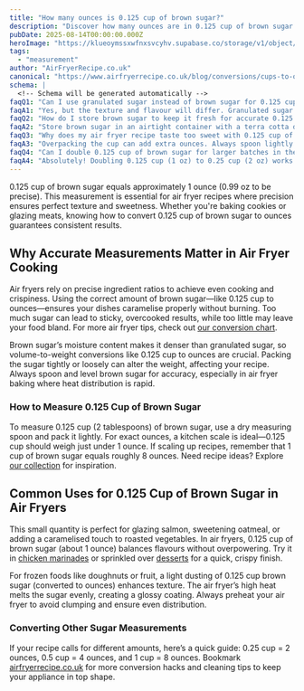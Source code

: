 ```yaml
---
title: "How many ounces is 0.125 cup of brown sugar?"
description: "Discover how many ounces are in 0.125 cup of brown sugar for perfect air fryer baking. Get accurate UK conversions and tips here!"
pubDate: 2025-08-14T00:00:00.000Z
heroImage: "https://klueoymssxwfnxsvcyhv.supabase.co/storage/v1/object/public/Shmucket/how-many-ounces-is-0-125-cup-of-brown-sugar.webp"
tags:
  - "measurement"
author: "AirFryerRecipe.co.uk"
canonical: "https://www.airfryerrecipe.co.uk/blog/conversions/cups-to-ounces/how-many-ounces-is-0-125-cup-of-brown-sugar"
schema: |
  <!-- Schema will be generated automatically -->
faqQ1: "Can I use granulated sugar instead of brown sugar for 0.125 cup measurements?"
faqA1: "Yes, but the texture and flavour will differ. Granulated sugar weighs slightly less (0.125 cup ≈ 0.88 oz), and lacks brown sugar’s moisture. For air fryer recipes, brown sugar’s caramel notes work best in glazes and baked goods."
faqQ2: "How do I store brown sugar to keep it fresh for accurate 0.125 cup measurements?"
faqA2: "Store brown sugar in an airtight container with a terra cotta disc or marshmallow to prevent hardening. If it clumps, microwave briefly with a damp paper towel to restore texture for precise 0.125 cup-to-ounce conversions."
faqQ3: "Why does my air fryer recipe taste too sweet with 0.125 cup of brown sugar?"
faqA3: "Overpacking the cup can add extra ounces. Always spoon lightly and level off. For less sweetness, reduce to 1 tablespoon (0.5 oz) or mix with spices like cinnamon."
faqQ4: "Can I double 0.125 cup of brown sugar for larger batches in the air fryer?"
faqA4: "Absolutely! Doubling 0.125 cup (1 oz) to 0.25 cup (2 oz) works fine. Ensure your air fryer isn’t overcrowded to maintain even caramelisation. Check our <a href=https://www.airfryerrecipe.co.uk/recipes>recipe hub</a> for scaling tips."
---
```

<p>0.125 cup of brown sugar equals approximately 1 ounce (0.99 oz to be precise). This measurement is essential for air fryer recipes where precision ensures perfect texture and sweetness. Whether you're baking cookies or glazing meats, knowing how to convert 0.125 cup of brown sugar to ounces guarantees consistent results.</p>  

<h2>Why Accurate Measurements Matter in Air Fryer Cooking</h2>  
<p>Air fryers rely on precise ingredient ratios to achieve even cooking and crispiness. Using the correct amount of brown sugar—like 0.125 cup to ounces—ensures your dishes caramelise properly without burning. Too much sugar can lead to sticky, overcooked results, while too little may leave your food bland. For more air fryer tips, check out <a href=https://www.airfryerrecipe.co.uk/air-fryer-conversion-chart>our conversion chart</a>.</p>  

<p>Brown sugar’s moisture content makes it denser than granulated sugar, so volume-to-weight conversions like 0.125 cup to ounces are crucial. Packing the sugar tightly or loosely can alter the weight, affecting your recipe. Always spoon and level brown sugar for accuracy, especially in air fryer baking where heat distribution is rapid.</p>  

<h3>How to Measure 0.125 Cup of Brown Sugar</h3>  
<p>To measure 0.125 cup (2 tablespoons) of brown sugar, use a dry measuring spoon and pack it lightly. For exact ounces, a kitchen scale is ideal—0.125 cup should weigh just under 1 ounce. If scaling up recipes, remember that 1 cup of brown sugar equals roughly 8 ounces. Need recipe ideas? Explore <a href=https://www.airfryerrecipe.co.uk/recipes>our collection</a> for inspiration.</p>  

<h2>Common Uses for 0.125 Cup of Brown Sugar in Air Fryers</h2>  
<p>This small quantity is perfect for glazing salmon, sweetening oatmeal, or adding a caramelised touch to roasted vegetables. In air fryers, 0.125 cup of brown sugar (about 1 ounce) balances flavours without overpowering. Try it in <a href=https://www.airfryerrecipe.co.uk/recipe-category/chicken>chicken marinades</a> or sprinkled over <a href=https://www.airfryerrecipe.co.uk/recipe-category/dessert>desserts</a> for a quick, crispy finish.</p>  

<p>For frozen foods like doughnuts or fruit, a light dusting of 0.125 cup brown sugar (converted to ounces) enhances texture. The air fryer’s high heat melts the sugar evenly, creating a glossy coating. Always preheat your air fryer to avoid clumping and ensure even distribution.</p>  

<h3>Converting Other Sugar Measurements</h3>  
<p>If your recipe calls for different amounts, here’s a quick guide: 0.25 cup = 2 ounces, 0.5 cup = 4 ounces, and 1 cup = 8 ounces. Bookmark <a href=https://www.airfryerrecipe.co.uk>airfryerrecipe.co.uk</a> for more conversion hacks and cleaning tips to keep your appliance in top shape.</p>
